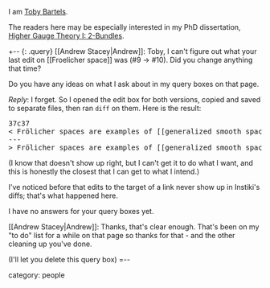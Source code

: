 I am [Toby Bartels](http://toby.bartels.name/).

The readers here may be especially interested in my PhD dissertation, [Higher Gauge Theory I: 2-Bundles](http://toby.bartels.name/2bundles/).

+-- {: .query}
[[Andrew Stacey|Andrew]]: Toby, I can't figure out what your last edit on [[Froelicher space]] was (#9 -> #10).  Did you change anything that time?

Do you have any ideas on what I ask about in my query boxes on that page.

_Reply_:  I forget.  So I opened the edit box for both versions, copied and saved to separate files, then ran `diff` on them.  Here is the result:

<pre>
37c37
< Frölicher spaces are examples of [[generalized smooth space|generalised smooth spaces]].  They are also examples of [[space and quantity|generalised spaces]] in the following sense.
---
> Frölicher spaces are examples of [[generalized smooth spaces|generalised smooth spaces]].  They are also examples of [[space and quantity|generalised spaces]] in the following sense.
</pre>

(I know that doesn\'t show up right, but I can\'t get it to do what I want, and this is honestly the closest that I can get to what I intend.)

I've noticed before that edits to the target of a link never show up in Instiki\'s diffs; that\'s what happened here.

I have no answers for your query boxes yet.

[[Andrew Stacey|Andrew]]: Thanks, that's clear enough.  That's been on my "to do" list for a while on that page so thanks for that - and the other cleaning up you've done.

(I'll let you delete this query box)
=--

category: people